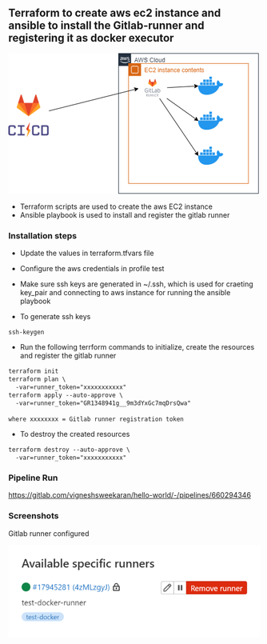 ## Terraform to create aws ec2 instance and ansible to install the Gitlab-runner and registering it as docker executor

![architecture](/terraform/03-gitlab-runner-docker-aws-instance/gitlab-runner.png)

* Terraform scripts are used to create the aws EC2 instance
* Ansible playbook is used to install and register the gitlab runner

### Installation steps
* Update the values in terraform.tfvars file

* Configure the aws credentials in profile test

* Make sure ssh keys are generated in ~/.ssh, which is used for craeting key_pair and connecting to aws instance for running the ansible playbook

* To generate ssh keys
```
ssh-keygen
```

* Run the following terrform commands to initialize, create the resources and register the gitlab runner
```
terraform init
terraform plan \
  -var=runner_token="xxxxxxxxxxx"
terraform apply --auto-approve \
  -var=runner_token="GR1348941g__9m3dYxGc7mqDrsQwa"

where xxxxxxxx = Gitlab runner registration token
```

* To destroy the created resources
```
terraform destroy --auto-approve \
  -var=runner_token="xxxxxxxxxxx"
```

### Pipeline Run
https://gitlab.com/vigneshsweekaran/hello-world/-/pipelines/660294346

### Screenshots

Gitlab runner configured

![Gitlab runner configured](/terraform/03-gitlab-runner-docker-aws-instance/gitlab-runner-docker.PNG)